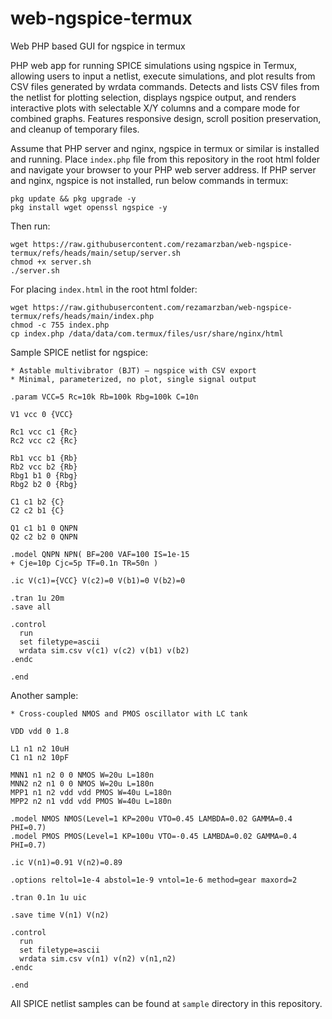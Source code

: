 # web-ngspice-termux
Web PHP based GUI for ngspice in termux

PHP web app for running SPICE simulations using ngspice in Termux, allowing users to input a netlist, execute simulations, and plot results from CSV files generated by wrdata commands. Detects and lists CSV files from the netlist for plotting selection, displays ngspice output, and renders interactive plots with selectable X/Y columns and a compare mode for combined graphs. Features responsive design, scroll position preservation, and cleanup of temporary files.

Assume that PHP server and nginx, ngspice in termux or similar is installed and running. Place `index.php` file from this repository in the root html folder and navigate your browser to your PHP web server address. If PHP server and nginx, ngspice is not installed, run below commands in termux:

```
pkg update && pkg upgrade -y
pkg install wget openssl ngspice -y
```

Then run:

```
wget https://raw.githubusercontent.com/rezamarzban/web-ngspice-termux/refs/heads/main/setup/server.sh
chmod +x server.sh
./server.sh
```

For placing `index.html` in the root html folder:

```
wget https://raw.githubusercontent.com/rezamarzban/web-ngspice-termux/refs/heads/main/index.php
chmod -c 755 index.php
cp index.php /data/data/com.termux/files/usr/share/nginx/html
```

Sample SPICE netlist for ngspice:

```
* Astable multivibrator (BJT) — ngspice with CSV export
* Minimal, parameterized, no plot, single signal output

.param VCC=5 Rc=10k Rb=100k Rbg=100k C=10n

V1 vcc 0 {VCC}

Rc1 vcc c1 {Rc}
Rc2 vcc c2 {Rc}

Rb1 vcc b1 {Rb}
Rb2 vcc b2 {Rb}
Rbg1 b1 0 {Rbg}
Rbg2 b2 0 {Rbg}

C1 c1 b2 {C}
C2 c2 b1 {C}

Q1 c1 b1 0 QNPN
Q2 c2 b2 0 QNPN

.model QNPN NPN( BF=200 VAF=100 IS=1e-15
+ Cje=10p Cjc=5p TF=0.1n TR=50n )

.ic V(c1)={VCC} V(c2)=0 V(b1)=0 V(b2)=0

.tran 1u 20m
.save all

.control
  run
  set filetype=ascii
  wrdata sim.csv v(c1) v(c2) v(b1) v(b2)
.endc

.end
```

Another sample:

```
* Cross-coupled NMOS and PMOS oscillator with LC tank

VDD vdd 0 1.8

L1 n1 n2 10uH
C1 n1 n2 10pF

MNN1 n1 n2 0 0 NMOS W=20u L=180n
MNN2 n2 n1 0 0 NMOS W=20u L=180n
MPP1 n1 n2 vdd vdd PMOS W=40u L=180n
MPP2 n2 n1 vdd vdd PMOS W=40u L=180n

.model NMOS NMOS(Level=1 KP=200u VTO=0.45 LAMBDA=0.02 GAMMA=0.4 PHI=0.7)
.model PMOS PMOS(Level=1 KP=100u VTO=-0.45 LAMBDA=0.02 GAMMA=0.4 PHI=0.7)

.ic V(n1)=0.91 V(n2)=0.89

.options reltol=1e-4 abstol=1e-9 vntol=1e-6 method=gear maxord=2

.tran 0.1n 1u uic

.save time V(n1) V(n2)

.control
  run
  set filetype=ascii
  wrdata sim.csv v(n1) v(n2) v(n1,n2)
.endc

.end
```

All SPICE netlist samples can be found at `sample` directory in this repository.
